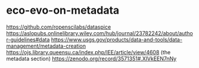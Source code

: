 # eco-evo-on-metadata

https://github.com/ropenscilabs/dataspice
https://aslopubs.onlinelibrary.wiley.com/hub/journal/23782242/about/author-guidelines#data
https://www.usgs.gov/products/data-and-tools/data-management/metadata-creation
https://ojs.library.queensu.ca/index.php/IEE/article/view/4608 (the metadata section)
https://zenodo.org/record/3571351#.XlVkEEN7nNy
